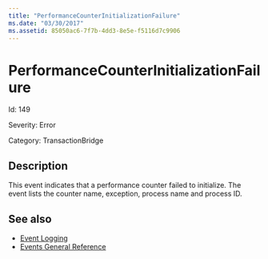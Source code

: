 ```yaml
---
title: "PerformanceCounterInitializationFailure"
ms.date: "03/30/2017"
ms.assetid: 85050ac6-7f7b-4dd3-8e5e-f5116d7c9906
---
```

# PerformanceCounterInitializationFailure
Id: 149  
  
 Severity: Error  
  
 Category: TransactionBridge  
  
## Description  
 This event indicates that a performance counter failed to initialize. The event lists the counter name, exception, process name and process ID.  
  
## See also

- [Event Logging](index.md)
- [Events General Reference](events-general-reference.md)
